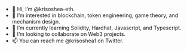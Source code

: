 - 👋 Hi, I’m @krisoshea-eth.
- 👀 I’m interested in blockchain, token engineering, game theory, and mechanism design.
- 🌱 I’m currently learning Solidity, Hardhat, Javascript, and Typescript.
- 💞️ I’m looking to collaborate on Web3 projects.
- 📫 You can reach me @krisoshea1 on Twitter.

<!---
krisoshea-eth/krisoshea-eth is a ✨ special ✨ repository because its `README.md` (this file) appears on your GitHub profile.
You can click the Preview link to take a look at your changes.
--->
